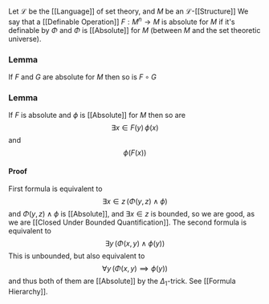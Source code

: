 Let $\mathcal{L}$ be the [[Language]] of set theory,
and $M$ be an $\mathcal{L}$-[[Structure]]
We say that a [[Definable Operation]] $F:M^{n}\to M$ 
is absolute for $M$ if it's definable by $\Phi$ 
and $\Phi$ is [[Absolute]] for $M$ (between $M$ and the set theoretic universe).
### Lemma
If $F$ and $G$ are absolute for $M$ then so is $F\circ G$
### Lemma
If $F$ is absolute and $\phi$ is [[Absolute]] for $M$ then so are
$$
\exists x\in F(y)\,\phi(x)
$$
and
$$
\phi(F(x))
$$
#### Proof
First formula is equivalent to 
$$
\exists x\in z\, (\Phi(y,z) \land \phi)
$$
and $\Phi(y,z)\land \phi$ is [[Absolute]], and $\exists x\in z$ is bounded, 
so we are good, as we are [[Closed Under Bounded Quantification]].
The second formula is equivalent to 
$$
\exists y\,(\Phi(x,y)\land \phi(y))
$$
This is unbounded, but also equivalent to
$$
\forall y\,(\Phi(x,y)\implies \phi(y))
$$
and thus both of them are [[Absolute]] by the $\Delta_{1}$-trick. 
See [[Formula Hierarchy]].


